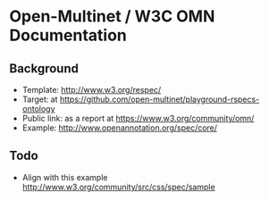 # Open-Multinet / W3C OMN Documentation

## Background
 - Template: http://www.w3.org/respec/
 - Target: at https://github.com/open-multinet/playground-rspecs-ontology
 - Public link: as a report at https://www.w3.org/community/omn/
 - Example: http://www.openannotation.org/spec/core/

 ## Todo
 - Align with this example http://www.w3.org/community/src/css/spec/sample
